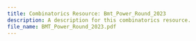 ```yaml
---
title: Combinatorics Resource: Bmt_Power_Round_2023
description: A description for this combinatorics resource.
file_name: BMT_Power_Round_2023.pdf
---
```

